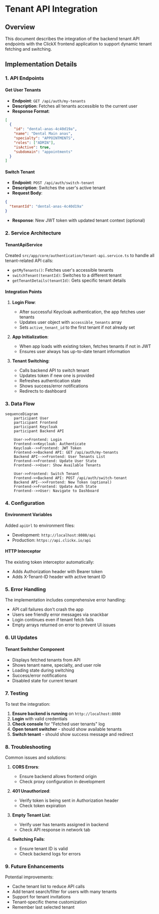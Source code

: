 # Tenant API Integration

## Overview
This document describes the integration of the backend tenant API endpoints with the ClickX frontend application to support dynamic tenant fetching and switching.

## Implementation Details

### 1. API Endpoints

#### Get User Tenants
- **Endpoint**: `GET /api/auth/my-tenants`
- **Description**: Fetches all tenants accessible to the current user
- **Response Format**:
```json
[
  {
    "id": "dental-anas-4c40d19a",
    "name": "Dental Main anas",
    "specialty": "APPOINTMENTS",
    "roles": ["ADMIN"],
    "isActive": true,
    "subdomain": "appointments"
  }
]
```

#### Switch Tenant
- **Endpoint**: `POST /api/auth/switch-tenant`
- **Description**: Switches the user's active tenant
- **Request Body**:
```json
{
  "tenantId": "dental-anas-4c40d19a"
}
```
- **Response**: New JWT token with updated tenant context (optional)

### 2. Service Architecture

#### TenantApiService
Created `src/app/core/authentication/tenant-api.service.ts` to handle all tenant-related API calls:
- `getMyTenants()`: Fetches user's accessible tenants
- `switchTenant(tenantId)`: Switches to a different tenant
- `getTenantDetails(tenantId)`: Gets specific tenant details

#### Integration Points

1. **Login Flow**:
   - After successful Keycloak authentication, the app fetches user tenants
   - Updates user object with `accessible_tenants` array
   - Sets `active_tenant_id` to the first tenant if not already set

2. **App Initialization**:
   - When app loads with existing token, fetches tenants if not in JWT
   - Ensures user always has up-to-date tenant information

3. **Tenant Switching**:
   - Calls backend API to switch tenant
   - Updates token if new one is provided
   - Refreshes authentication state
   - Shows success/error notifications
   - Redirects to dashboard

### 3. Data Flow

```mermaid
sequenceDiagram
    participant User
    participant Frontend
    participant Keycloak
    participant Backend API
    
    User->>Frontend: Login
    Frontend->>Keycloak: Authenticate
    Keycloak-->>Frontend: JWT Token
    Frontend->>Backend API: GET /api/auth/my-tenants
    Backend API-->>Frontend: User Tenants List
    Frontend->>Frontend: Update User State
    Frontend-->>User: Show Available Tenants
    
    User->>Frontend: Switch Tenant
    Frontend->>Backend API: POST /api/auth/switch-tenant
    Backend API-->>Frontend: New Token (optional)
    Frontend->>Frontend: Update Auth State
    Frontend-->>User: Navigate to Dashboard
```

### 4. Configuration

#### Environment Variables
Added `apiUrl` to environment files:
- Development: `http://localhost:8080/api`
- Production: `https://api.clickx.io/api`

#### HTTP Interceptor
The existing token interceptor automatically:
- Adds Authorization header with Bearer token
- Adds X-Tenant-ID header with active tenant ID

### 5. Error Handling

The implementation includes comprehensive error handling:
- API call failures don't crash the app
- Users see friendly error messages via snackbar
- Login continues even if tenant fetch fails
- Empty arrays returned on error to prevent UI issues

### 6. UI Updates

#### Tenant Switcher Component
- Displays fetched tenants from API
- Shows tenant name, specialty, and user role
- Loading state during switching
- Success/error notifications
- Disabled state for current tenant

### 7. Testing

To test the integration:

1. **Ensure backend is running** on `http://localhost:8080`
2. **Login** with valid credentials
3. **Check console** for "Fetched user tenants" log
4. **Open tenant switcher** - should show available tenants
5. **Switch tenant** - should show success message and redirect

### 8. Troubleshooting

Common issues and solutions:

1. **CORS Errors**:
   - Ensure backend allows frontend origin
   - Check proxy configuration in development

2. **401 Unauthorized**:
   - Verify token is being sent in Authorization header
   - Check token expiration

3. **Empty Tenant List**:
   - Verify user has tenants assigned in backend
   - Check API response in network tab

4. **Switching Fails**:
   - Ensure tenant ID is valid
   - Check backend logs for errors

### 9. Future Enhancements

Potential improvements:
- Cache tenant list to reduce API calls
- Add tenant search/filter for users with many tenants
- Support for tenant invitations
- Tenant-specific theme customization
- Remember last selected tenant